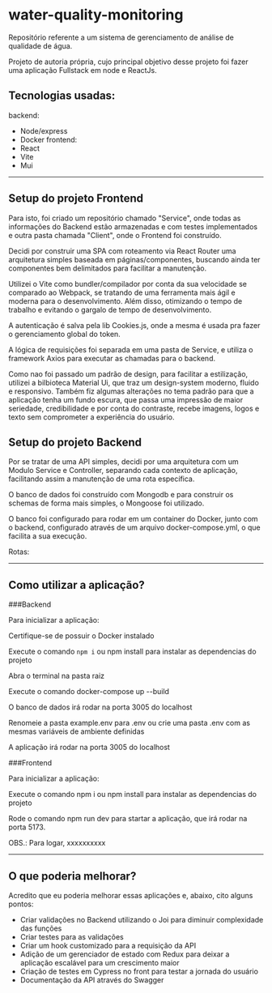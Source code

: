 # water-quality-monitoring
Repositório referente a um sistema de gerenciamento de análise de qualidade de água.

Projeto de autoria própria, cujo principal objetivo desse projeto foi fazer uma aplicação Fullstack em node e ReactJs.

## Tecnologias usadas:
backend:
- Node/express
- Docker
frontend:
- React
- Vite
- Mui

---

## Setup do projeto Frontend

Para isto, foi criado um repositório chamado "Service", onde todas as informações do Backend estão armazenadas e com testes implementados e outra pasta chamada "Client",
onde o Frontend foi construído.

Decidi por construir uma SPA com roteamento via React Router uma arquitetura simples baseada em páginas/componentes, buscando ainda ter componentes bem delimitados para facilitar a manutenção.

Utilizei o Vite como bundler/compilador por conta da sua velocidade se comparado ao Webpack, se tratando de uma ferramenta mais ágil e moderna para o desenvolvimento. Além disso,
otimizando o tempo de trabalho e evitando o gargalo de tempo de desenvolvimento.

A autenticação é salva pela lib Cookies.js, onde a mesma é usada pra fazer o gerenciamento global do token. 

A lógica de requisições foi separada em uma pasta de Service, e utiliza o framework Axios para executar as chamadas para o backend.

Como nao foi passado um padrão de design, para facilitar a estilização, utilizei a bilbioteca Material Ui, que traz um design-system moderno, fluido e responsivo. Também fiz algumas alterações no tema padrão para que a aplicação tenha um fundo escura, que passa uma impressão de maior seriedade, credibilidade e por conta do contraste, recebe imagens, logos e texto sem comprometer a experiência do usuário.

## Setup do projeto Backend

Por se tratar de uma API simples, decidi por uma arquitetura com um Modulo Service e Controller, separando cada contexto de aplicação, facilitando assim a manutenção de uma rota específica.

O banco de dados foi construído com Mongodb e para construir os schemas de forma mais simples, o Mongoose foi utilizado.

O banco foi configurado para rodar em um container do Docker, junto com o backend, configurado através de um arquivo docker-compose.yml, o que facilita a sua execução.

Rotas: 

---

## Como utilizar a aplicação?

###Backend


Para inicializar a aplicação:

Certifique-se de possuir o Docker instalado

Execute o comando `npm i` ou npm install para instalar as dependencias do projeto

Abra o terminal na pasta raiz

Execute o comando docker-compose up --build

O banco de dados irá rodar na porta 3005 do localhost

Renomeie a pasta example.env para .env ou crie uma pasta .env com as mesmas variáveis de ambiente definidas

A aplicação irá rodar na porta 3005 do localhost

###Frontend


Para inicializar a aplicação:

Execute o comando npm i ou npm install para instalar as dependencias do projeto

Rode o comando npm run dev para startar a aplicação, que irá rodar na porta 5173.

OBS.: Para logar, xxxxxxxxxx


---

## O que poderia melhorar?

Acredito que eu poderia melhorar essas aplicações e, abaixo, cito alguns pontos:
 - Criar validações no Backend utilizando o Joi para diminuir complexidade das funções
 - Criar testes para as validações
 - Criar um hook customizado para a requisição da API
 - Adição de um gerenciador de estado com Redux para deixar a aplicação escalável para um crescimento maior
 - Criação de testes em Cypress no front para testar a jornada do usuário
 - Documentação da API através do Swagger
